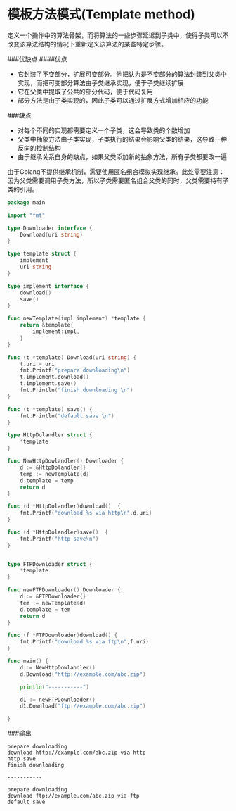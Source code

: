 # 模板方法模式(Template method)

定义一个操作中的算法骨架，而将算法的一些步骤延迟到子类中，使得子类可以不改变该算法结构的情况下重新定义该算法的某些特定步骤。

###优缺点
####优点

- 它封装了不变部分，扩展可变部分。他把认为是不变部分的算法封装到父类中实现，而把可变部分算法由子类继承实现，便于子类继续扩展
- 它在父类中提取了公共的部分代码，便于代码复用
- 部分方法是由子类实现的，因此子类可以通过扩展方式增加相应的功能

###缺点

- 对每个不同的实现都需要定义一个子类，这会导致类的个数增加
- 父类中抽象方法由子类实现，子类执行的结果会影响父类的结果，这导致一种反向的控制结构
- 由于继承关系自身的缺点，如果父类添加新的抽象方法，所有子类都要改一遍


由于Golang不提供继承机制，需要使用匿名组合模拟实现继承。此处需要注意：因为父类需要调用子类方法，所以子类需要匿名组合父类的同时，父类需要持有子类的引用。



```go
package main

import "fmt"

type Downloader interface {
	Download(uri string)
}

type template struct {
	implement
	uri string
}

type implement interface {
	download()
	save()
}

func newTemplate(impl implement) *template {
	return &template{
		implement:impl,
	}
}

func (t *template) Download(uri string) {
	t.uri = uri
	fmt.Printf("prepare downloading\n")
	t.implement.download()
	t.implement.save()
	fmt.Println("finish downloading \n")
}

func (t *template) save() {
	fmt.Println("default save \n")
}

type HttpDolandler struct {
	*template
}

func NewHttpDowlandler() Downloader {
	d := &HttpDolandler{}
	temp := newTemplate(d)
	d.template = temp
	return d
}

func (d *HttpDolandler)download()  {
	fmt.Printf("download %s via http\n",d.uri)
}

func (d *HttpDolandler)save()  {
	fmt.Printf("http save\n")
}


type FTPDownloader struct {
	*template
}

func newFTPDownloader() Downloader {
	d := &FTPDownloader{}
	tem := newTemplate(d)
	d.template = tem
	return d
}

func (f *FTPDownloader)download() {
	fmt.Printf("download %s via ftp\n",f.uri)
}

func main() {
	d := NewHttpDowlandler()
	d.Download("http://example.com/abc.zip")

	println("-----------")

	d1 := newFTPDownloader()
	d1.Download("ftp://example.com/abc.zip")

}
```

###输出


```
prepare downloading
download http://example.com/abc.zip via http
http save
finish downloading 

-----------

prepare downloading
download ftp://example.com/abc.zip via ftp
default save 

```


